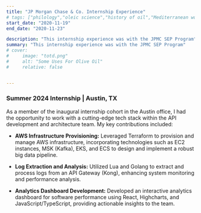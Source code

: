 ```yaml
---
title: "JP Morgan Chase & Co. Internship Experience" 
# tags: ["philology","oleic science","history of oil","Mediterranean world"]
start_date: "2020-11-19"
end_date: "2020-11-23"

description: "This internship experience was with the JPMC SEP Program" 
summary: "This internship experience was with the JPMC SEP Program" 
# cover:
#     image: "totd.png"
#     alt: "Some Uses For Olive Oil"
#     relative: false


---
```





### Summer 2024 Internship | Austin, TX

As a member of the inaugural internship cohort in the Austin office, I had the opportunity to work with a cutting-edge tech stack within the API development and architecture team. My key contributions included:

- **AWS Infrastructure Provisioning:** Leveraged Terraform to provision and manage AWS infrastructure, incorporating technologies such as EC2 instances, MSK (Kafka), EKS, and ECS to design and implement a robust big data pipeline.
  
- **Log Extraction and Analysis:** Utilized Lua and Golang to extract and process logs from an API Gateway (Kong), enhancing system monitoring and performance analysis.
  
- **Analytics Dashboard Development:** Developed an interactive analytics dashboard for software performance using React, Highcharts, and JavaScript/TypeScript, providing actionable insights to the team.